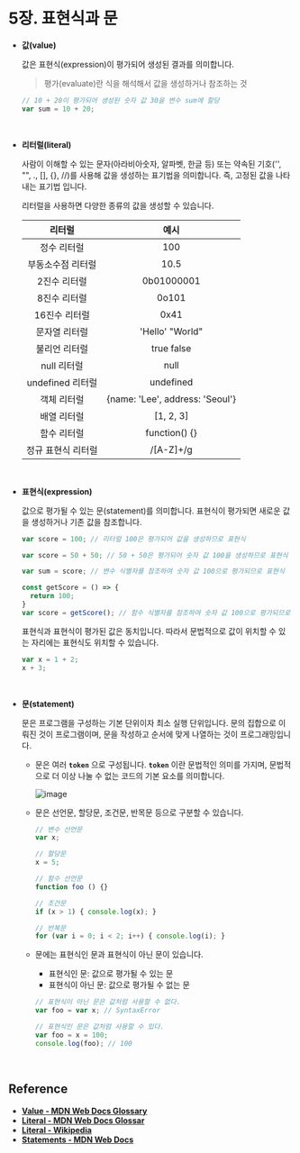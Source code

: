 # 5장. 표현식과 문

- **값(value)**

  값은 표현식(expression)이 평가되어 생성된 결과를 의미합니다.
  
  > 평가(evaluate)란 식을 해석해서 값을 생성하거나 참조하는 것
   
    ```javascript
    // 10 + 20이 평가되어 생성된 숫자 값 30을 변수 sum에 할당
    var sum = 10 + 20;
    ```
    
  <br>
  
- **리터럴(literal)**

  사람이 이해할 수 있는 문자(아라비아숫자, 알파벳, 한글 등) 또는 약속된 기호('', "", ., [], {}, //)를 사용해 값을 생성하는 표기법을 의미합니다. 즉, 고정된 값을 나타내는 표기법 입니다.
  
  리터럴을 사용하면 다양한 종류의 값을 생성할 수 있습니다.
  
  | 리터럴 | 예시 |
  | :----: | :----: |
  | 정수 리터럴 | 100 |
  | 부동소수점 리터럴 | 10.5 |
  | 2진수 리터럴 | 0b01000001 |
  | 8진수 리터럴 | 0o101 |
  | 16진수 리터럴 | 0x41 |
  | 문자열 리터럴 | 'Hello' "World" |
  | 불리언 리터럴 | true false |
  | null 리터럴 | null |
  | undefined 리터럴 | undefined |
  | 객체 리터럴 | {name: 'Lee', address: 'Seoul'} |
  | 배열 리터럴 | [1, 2, 3] |
  | 함수 리터럴 | function() {} |
  | 정규 표현식 리터럴 | /[A-Z]+/g |

  <br>
  
- **표현식(expression)**

  값으로 평가될 수 있는 문(statement)를 의미합니다. 표현식이 평가되면 새로운 값을 생성하거나 기존 값을 참조합니다.
  
  ```javascript
  var score = 100; // 리터럴 100은 평가되어 값을 생성하므로 표현식
  
  var score = 50 + 50; // 50 + 50은 평가되어 숫자 값 100을 생성하므로 표현식
  
  var sum = score; // 변수 식별자를 참조하여 숫자 값 100으로 평가되므로 표현식
  
  const getScore = () => {
    return 100;
  }
  var score = getScore(); // 함수 식별자를 참조하여 숫자 값 100으로 평가되므로 표현식
  ```
  
  표현식과 표현식이 평가된 값은 동치입니다. 따라서 문법적으로 값이 위치할 수 있는 자리에는 표현식도 위치할 수 있습니다.
  
  ```javascript
  var x = 1 + 2;
  x + 3;
  ```
  
  <br>

- **문(statement)**

  문은 프로그램을 구성하는 기본 단위이자 최소 실행 단위입니다. 문의 집합으로 이뤄진 것이 프로그램이며, 문을 작성하고 순서에 맞게 나열하는 것이 프로그래밍입니다.
  - 문은 여러 **`token`** 으로  구성됩니다. **`token`** 이란 문법적인 의미를 가지며, 문법적으로 더 이상 나눌 수 없는 코드의 기본 요소를 의미합니다.
    
    ![image](https://github.com/gather-around-and-code/study-js-deepdive/assets/67141218/c0d91559-1736-4be5-8aa5-ac0e5d961d03)
    
  - 문은 선언문, 할당문, 조건문, 반목문 등으로 구분할 수 있습니다.
  
    ```javascript
    // 변수 선언문
    var x; 

    // 할당문
    x = 5;

    // 함수 선언문
    function foo () {}

    // 조건문
    if (x > 1) { console.log(x); }

    // 반복문
    for (var i = 0; i < 2; i++) { console.log(i); }
    ```

  - 문에는 표현식인 문과 표현식이 아닌 문이 있습니다.

    - 표현식인 문: 값으로 평가될 수 있는 문
    - 표현식이 아닌 문: 값으로 평가될 수 없는 문

    ```javascript
    // 표현식이 아닌 문은 값처럼 사용할 수 없다.
    var foo = var x; // SyntaxError
    
    // 표현식인 문은 값처럼 사용할 수 있다.
    var foo = x = 100;
    console.log(foo); // 100
    ```

<br>

## Reference

- [**Value - MDN Web Docs Glossary**](https://developer.mozilla.org/en-US/docs/Glossary/Value)
- [**Literal - MDN Web Docs Glossar**](https://developer.mozilla.org/en-US/docs/Glossary/Literal)
- [**Literal - Wikipedia**](https://en.wikipedia.org/wiki/Literal_(computer_programming))
- [**Statements - MDN Web Docs**](https://developer.mozilla.org/en-US/docs/Web/JavaScript/Reference/Statements)
